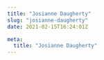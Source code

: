 ```yaml
---
title: "Josianne Daugherty"
slug: "josianne-daugherty"
date: 2021-02-15T16:24:01Z

meta:
  title: "Josianne Daugherty"
---
```


